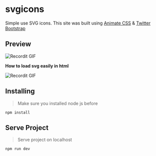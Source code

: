 # svgicons
Simple use SVG icons.
This site was built using [Animate CSS](https://github.com/daneden/animate.css) & [Twitter Bootstrap](https://github.com/twbs/bootstrap)

## Preview
![Recordit GIF](http://g.recordit.co/pCClzPhbN9.gif)

**How to load svg easily in html**

![Recordit GIF](http://g.recordit.co/tfhb6szMlT.gif)

## Installing
> Make sure you installed node js before
```
npm install
```

## Serve Project
> Serve project on localhost
```
npm run dev
```


